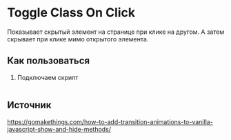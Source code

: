 # Toggle Class On Click

Показывает скрытый элемент на странице при клике на другом. А затем скрывает при клике мимо открытого элемента.

## Как пользоваться

1. Подключаем скрипт

    ```html
    
    ```

## Источник

https://gomakethings.com/how-to-add-transition-animations-to-vanilla-javascript-show-and-hide-methods/
